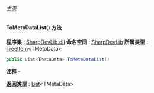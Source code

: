 ###### [主页](./Index.md "主页")
#### ToMetaDataList() 方法
**程序集** : [SharpDevLib.dll](./SharpDevLib.assembly.md "SharpDevLib.dll")
**命名空间** : [SharpDevLib](./SharpDevLib.namespace.md "SharpDevLib")
**所属类型** : [TreeItem](./SharpDevLib.TreeItem.1.md "TreeItem")\<TMetaData\>
``` csharp
public List<TMetaData> ToMetaDataList()
```
**注释**
*-*

**返回类型** : [List](https://learn.microsoft.com/en-us/dotnet/api/system.collections.generic.list-1 "List")\<TMetaData\>

